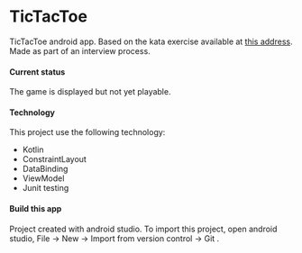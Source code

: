 # TicTacToe
TicTacToe android app.
Based on the kata exercise available at [this address](https://github.com/stephane-genicot/katas/blob/master/TicTacToe.md).
Made as part of an interview process.

#### Current status
The game is displayed but not yet playable.

#### Technology
This project use the following technology:
- Kotlin
- ConstraintLayout
- DataBinding
- ViewModel
- Junit testing

#### Build this app
Project created with android studio. To import this project, open android studio, File -> New -> Import from version control -> Git .

